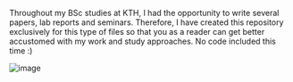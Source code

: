 Throughout my BSc studies at KTH, I had the opportunity to write several papers, lab reports and seminars. Therefore, I have created this repository exclusively for this type of files so that you as a reader can get better accustomed with my work and study approaches. No code included this time :)

![image](https://github.com/user-attachments/assets/7cf0af2d-da45-4121-b16d-fc3083d01657)

